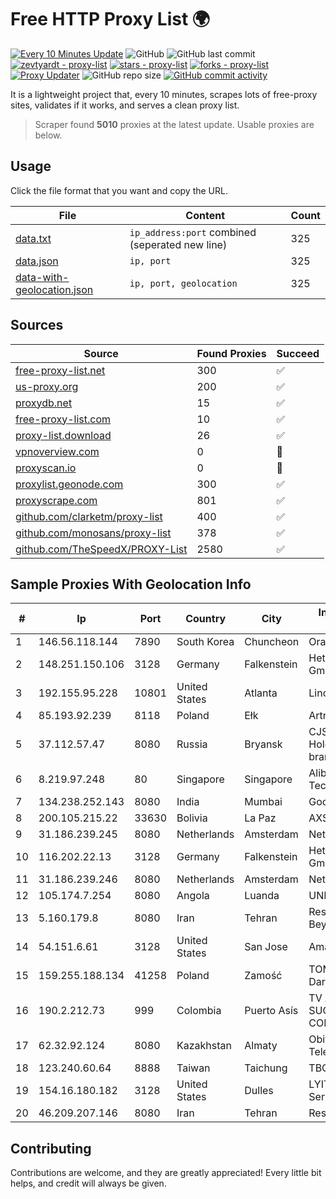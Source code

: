 
# Free HTTP Proxy List 🌍

[![Every 10 Minutes Update](https://github.com/mertguvencli/http-proxy-list/actions/workflows/main.yml/badge.svg?branch=main)](https://github.com/mertguvencli/http-proxy-list/actions/workflows/main.yml)
![GitHub](https://img.shields.io/github/license/mertguvencli/http-proxy-list)
![GitHub last commit](https://img.shields.io/github/last-commit/mertguvencli/http-proxy-list)
[![zevtyardt - proxy-list](https://img.shields.io/static/v1?label=zevtyardt&message=proxy-list&color=blue&logo=github)](https://github.com/zevtyardt/proxy-list "Go to GitHub repo")
[![stars - proxy-list](https://img.shields.io/github/stars/zevtyardt/proxy-list?style=social)](https://github.com/zevtyardt/proxy-list)
[![forks - proxy-list](https://img.shields.io/github/forks/zevtyardt/proxy-list?style=social)](https://github.com/zevtyardt/proxy-list)
[![Proxy Updater](https://github.com/zevtyardt/proxy-list/workflows/Proxy%20Updater/badge.svg)](https://github.com/zevtyardt/proxy-list/actions?query=workflow:"Proxy+Updater")
![GitHub repo size](https://img.shields.io/github/repo-size/zevtyardt/proxy-list)
[![GitHub commit activity](https://img.shields.io/github/commit-activity/m/zevtyardt/proxy-list?logo=commits)](https://github.com/zevtyardt/proxy-list/commits/main)

It is a lightweight project that, every 10 minutes, scrapes lots of free-proxy sites, validates if it works, and serves a clean proxy list.

> Scraper found **5010** proxies at the latest update. Usable proxies are below.

## Usage

Click the file format that you want and copy the URL.

|File|Content|Count|
|----|-------|-----|
|[data.txt](https://raw.githubusercontent.com/mertguvencli/http-proxy-list/main/proxy-list/data.txt)|`ip_address:port` combined (seperated new line)|325|
|[data.json](https://raw.githubusercontent.com/mertguvencli/http-proxy-list/main/proxy-list/data.json)|`ip, port`|325|
|[data-with-geolocation.json](https://raw.githubusercontent.com/mertguvencli/http-proxy-list/main/proxy-list/data-with-geolocation.json)|`ip, port, geolocation`|325|

## Sources

|Source|Found Proxies|Succeed|
|------|-------------|-------|
|[free-proxy-list.net](https://free-proxy-list.net)|300|✅|
|[us-proxy.org](https://www.us-proxy.org)|200|✅|
|[proxydb.net](http://proxydb.net)|15|✅|
|[free-proxy-list.com](https://free-proxy-list.com/?page=&port=&type%5B%5D=http&type%5B%5D=https&up_time=0&search=Search)|10|✅|
|[proxy-list.download](https://www.proxy-list.download/HTTP)|26|✅|
|[vpnoverview.com](https://vpnoverview.com/privacy/anonymous-browsing/free-proxy-servers)|0|🚫|
|[proxyscan.io](https://www.proxyscan.io)|0|🚫|
|[proxylist.geonode.com](https://proxylist.geonode.com/api/proxy-list?limit=300&page=1&sort_by=lastChecked&sort_type=desc&protocols=http,https)|300|✅|
|[proxyscrape.com](https://api.proxyscrape.com/v2/?request=displayproxies&protocol=http&timeout=10000&country=all&ssl=all&anonymity=all)|801|✅|
|[github.com/clarketm/proxy-list](https://raw.githubusercontent.com/clarketm/proxy-list/master/proxy-list-raw.txt)|400|✅|
|[github.com/monosans/proxy-list](https://raw.githubusercontent.com/monosans/proxy-list/main/proxies/http.txt)|378|✅|
|[github.com/TheSpeedX/PROXY-List](https://raw.githubusercontent.com/TheSpeedX/PROXY-List/master/http.txt)|2580|✅|


## Sample Proxies With Geolocation Info

|#|Ip|Port|Country|City|Internet Service Provider|
|-|--|----|-------|----|-------------------------|
|1|146.56.118.144|7890|South Korea|Chuncheon|Oracle Corporation|
|2|148.251.150.106|3128|Germany|Falkenstein|Hetzner Online GmbH|
|3|192.155.95.228|10801|United States|Atlanta|Linode, LLC|
|4|85.193.92.239|8118|Poland|Ełk|Artnet Sp. z o.o.|
|5|37.112.57.47|8080|Russia|Bryansk|CJSC "ER-Telecom Holding" Bryansk branch|
|6|8.219.97.248|80|Singapore|Singapore|Alibaba (US) Technology Co., Ltd.|
|7|134.238.252.143|8080|India|Mumbai|Google LLC|
|8|200.105.215.22|33630|Bolivia|La Paz|AXS Bolivia S. A.|
|9|31.186.239.245|8080|Netherlands|Amsterdam|NetSkope Inc|
|10|116.202.22.13|3128|Germany|Falkenstein|Hetzner Online GmbH|
|11|31.186.239.246|8080|Netherlands|Amsterdam|NetSkope Inc|
|12|105.174.7.254|8080|Angola|Luanda|UNITEL SA|
|13|5.160.179.8|8080|Iran|Tehran|Respina Networks & Beyond PJSC|
|14|54.151.6.61|3128|United States|San Jose|Amazon.com, Inc.|
|15|159.255.188.134|41258|Poland|Zamość|TOM-NET s.c. Dariusz Koper|
|16|190.2.212.73|999|Colombia|Puerto Asís|TV AZTECA SUCURSAL COLOMBIA|
|17|62.32.92.124|8080|Kazakhstan|Almaty|Obit Telecommunications|
|18|123.240.60.64|8888|Taiwan|Taichung|TBC|
|19|154.16.180.182|3128|United States|Dulles|LYIT Internet Services|
|20|46.209.207.146|8080|Iran|Tehran|Respina|



## Contributing

Contributions are welcome, and they are greatly appreciated! Every
little bit helps, and credit will always be given.

